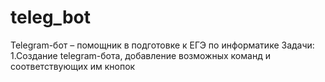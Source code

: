# teleg_bot
Telegram-бот – помощник в подготовке к ЕГЭ по информатике
Задачи:
1.Создание telegram-бота, добавление возможных команд и соответствующих им кнопок
